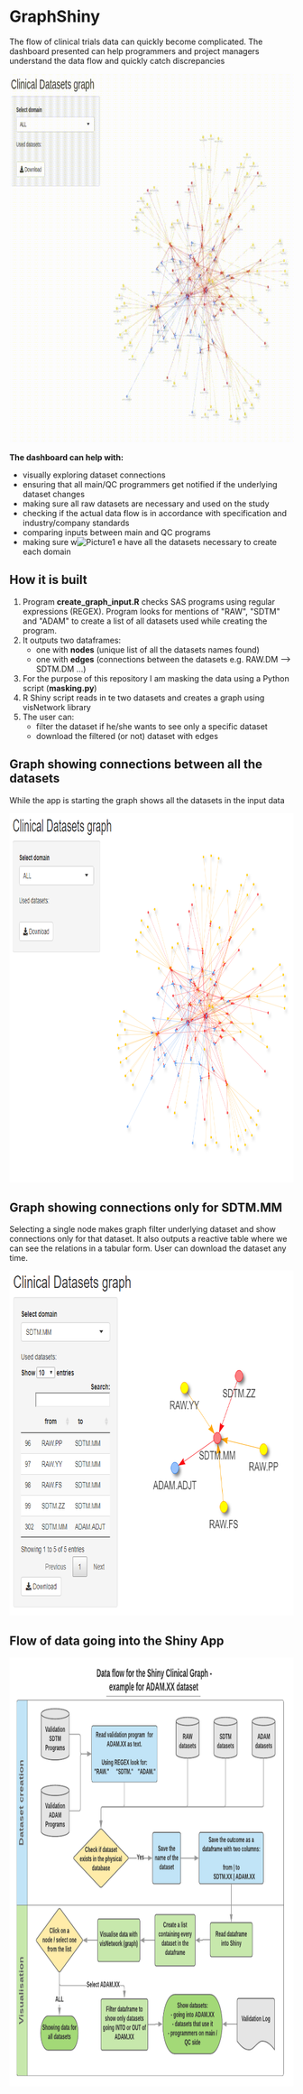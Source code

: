 # GraphShiny

The flow of clinical trials data can quickly become complicated. The dashboard presented can help programmers and project managers understand the data flow and quickly catch discrepancies

<img  width="885" height="655" src="https://github.com/mbalcerzak/GraphShiny/blob/master/img/clinical_graph.gif">


**The dashboard can help with:**
- visually exploring dataset connections  
- ensuring that all main/QC programmers get notified if the underlying dataset changes  
- making sure all raw datasets are necessary and used on the study  
- checking if the actual data flow is in accordance with specification and industry/company standards
- comparing inputs between main and QC programs  
- making sure w![Picture1](https://github.com/user-attachments/assets/34808b7c-f928-4ab4-9954-e14374b0f35c)
e have all the datasets necessary to create each domain
  

## How it is built

1. Program **create_graph_input.R** checks SAS programs using regular expressions (REGEX). Program looks for mentions of "RAW", "SDTM" and "ADAM" to create a list of all datasets used while creating the program.
2. It outputs two dataframes:
    * one with **nodes** (unique list of all the datasets names found)
    * one with **edges** (connections between the datasets e.g. RAW.DM --> SDTM.DM ...)
3. For the purpose of this repository I am masking the data using a Python script (**masking.py**)
4. R Shiny script reads in te two datasets and creates a graph using visNetwork library
5. The user can:
    * filter the dataset if he/she wants to see only a specific dataset
    * download the filtered (or not) dataset with edges

## Graph showing connections between all the datasets

While the app is starting the graph shows all the datasets in the input data

<img  width="885" height="655" src="https://github.com/mbalcerzak/GraphShiny/blob/master/img/shiny_graph.png">

## Graph showing connections only for SDTM.MM

Selecting a single node makes graph filter underlying dataset and show connections only for that dataset. It also outputs a reactive table where we can see the relations in a tabular form. User can download the dataset any time.

<img  width="743" height="611" src="https://github.com/mbalcerzak/GraphShiny/blob/master/img/shiny_graph_mm.png">


## Flow of data going into the Shiny App

<img  width="920" height="760" src="https://github.com/mbalcerzak/GraphShiny/blob/master/img/data_flow.png">
